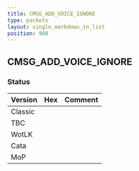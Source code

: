 ```yaml
---
title: CMSG_ADD_VOICE_IGNORE
type: packets
layout: single_markdown_in_list
position: 988
---
```


## CMSG_ADD_VOICE_IGNORE

### Status

Version | Hex | Comment
---------- | ---------- | ---------- 
Classic |  |  
TBC |  |  
WotLK |  |  
Cata |  |  
MoP |  |  
